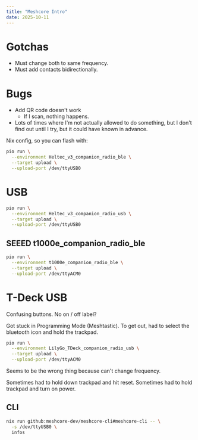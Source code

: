 ```yaml
---
title: "Meshcore Intro"
date: 2025-10-11
---
```


# Gotchas

- Must change both to same frequency.
- Must add contacts bidirectionally.

# Bugs

- Add QR code doesn't work
  - If I scan, nothing happens.
- Lots of times where I'm not actually allowed to do something, but I don't find out until I try, but it could have known in advance.

Nix config, so you can flash with:

```bash
pio run \
  --environment Heltec_v3_companion_radio_ble \
  --target upload \
  --upload-port /dev/ttyUSB0
```

# USB

```bash
pio run \
  --environment Heltec_v3_companion_radio_usb \
  --target upload \
  --upload-port /dev/ttyUSB0
```

## SEEED t1000e_companion_radio_ble

```bash
pio run \
  --environment t1000e_companion_radio_ble \
  --target upload \
  --upload-port /dev/ttyACM0
```

# T-Deck USB

Confusing buttons. No on / off label?

Got stuck in Programming Mode (Meshtastic). To get out, had to select the bluetooth icon and hold the trackpad.

```bash
pio run \
  --environment LilyGo_TDeck_companion_radio_usb \
  --target upload \
  --upload-port /dev/ttyACM0
```

Seems to be the wrong thing because can't change frequency.

Sometimes had to hold down trackpad and hit reset. Sometimes had to hold trackpad and turn on power.

## CLI

```bash
nix run github:meshcore-dev/meshcore-cli#meshcore-cli -- \
  -s /dev/ttyUSB0 \
  infos
```
